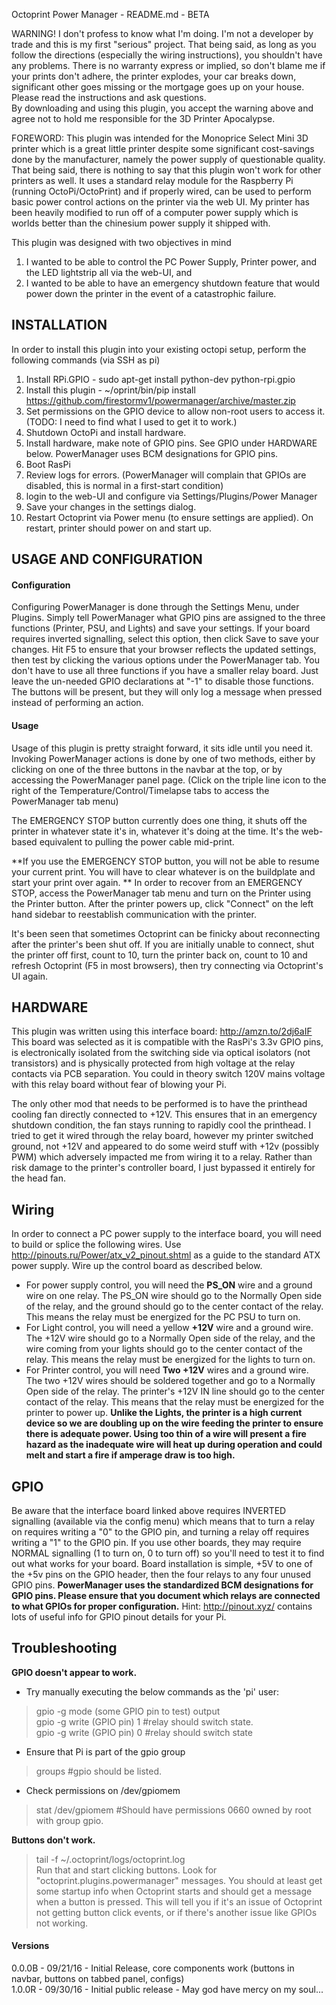 Octoprint Power Manager - README.md - BETA

WARNING!  I don't profess to know what I'm doing. I'm not a developer by trade and this is my first "serious" project.  That being said, as long as you follow the directions (especially the wiring instructions), you shouldn't have any problems.  There is no warranty express or implied, so don't blame me if your prints don't adhere, the printer explodes, your car breaks down, significant other goes missing or the mortgage goes up on your house.  Please read the instructions and ask questions.    
By downloading and using this plugin, you accept the warning above and agree not to hold me responsible for the 3D Printer Apocalypse.  

FOREWORD:
This plugin was intended for the Monoprice Select Mini 3D printer which is a great little printer despite some significant
cost-savings done by the manufacturer, namely the power supply of questionable quality.  That being said, there is nothing 
to say that this plugin won't work for other printers as well.  It uses a standard relay module for the Raspberry Pi (running
OctoPi/OctoPrint) and if properly wired, can be used to perform basic power control actions on the printer via the web UI.
My printer has been heavily modified to run off of a computer power supply which is worlds better than the chinesium power
supply it shipped with.

This plugin was designed with two objectives in mind 
1. I wanted to be able to control the PC Power Supply, Printer power, and the LED lightstrip all via the web-UI, and  
2. I wanted to be able to have an emergency shutdown feature that would power down the printer in the event of a catastrophic failure.

## INSTALLATION
In order to install this plugin into your existing octopi setup, perform the following commands (via SSH as pi)

1. Install RPi.GPIO - sudo apt-get install python-dev python-rpi.gpio  
2. Install this plugin - ~/oprint/bin/pip install https://github.com/firestormv1/powermanager/archive/master.zip  
3. Set permissions on the GPIO device to allow non-root users to access it.  
   (TODO: I need to find what I used to get it to work.)  
4. Shutdown OctoPi and install hardware.  
5. Install hardware, make note of GPIO pins. See GPIO under HARDWARE below.  PowerManager uses BCM designations for GPIO pins.
6. Boot RasPi  
7. Review logs for errors.  (PowerManager will complain that GPIOs are disabled, this is normal in a first-start condition)  
8. login to the web-UI and configure via Settings/Plugins/Power Manager  
9. Save your changes in the settings dialog.  
10. Restart Octoprint via Power menu (to ensure settings are applied). On restart, printer should power on and start up.  
  
## USAGE AND CONFIGURATION
#### Configuration
Configuring PowerManager is done through the Settings Menu, under Plugins.  Simply tell PowerManager what GPIO pins are assigned to the three functions (Printer, PSU, and Lights) and save your settings.  If your board requires inverted signalling, select this option, then click Save to save your changes.  Hit F5 to ensure that your browser reflects the updated settings, then test by clicking the various options under the PowerManager tab.  You don't have to use all three functions if  you have a smaller relay board.  Just leave the un-needed GPIO declarations at "-1" to disable those functions.  The buttons will be present, but they will only log a message when pressed instead of performing an action.

#### Usage
Usage of this plugin is pretty straight forward, it sits idle until you need it.  Invoking PowerManager actions is done by one of two methods, either by clicking on one of the three buttons in the navbar at the top, or by accessing the PowerManager panel page.  (Click on the triple line icon to the right of the Temperature/Control/Timelapse tabs to access the PowerManager tab menu)  
  
The EMERGENCY STOP button currently does one thing, it shuts off the printer in whatever state it's in, whatever it's doing at the time.  It's the web-based equivalent to pulling the power cable mid-print.  

**If you use the EMERGENCY STOP button, you will not be able to resume your current print.  You will have to clear whatever is on the buildplate and start your print over again. **
In order to recover from an EMERGENCY STOP, access the PowerManager tab menu and turn on the Printer using the Printer button.  After the printer powers up, click "Connect" on the left hand sidebar to reestablish communication with the printer.

It's been seen that sometimes Octoprint can be finicky about reconnecting after the printer's been shut off. If you are initially unable to connect, shut the printer off first, count to 10, turn the printer back on, count to 10 and refresh Octoprint (F5 in most browsers), then try connecting via Octoprint's UI again.
  
## HARDWARE
This plugin was written using this interface board:  http://amzn.to/2dj6aIF  This board was selected as it is compatible with the RasPi's 3.3v GPIO pins, is electronically isolated from the switching side via optical isolators (not transistors) and is physically protected from high voltage at the relay contacts via PCB separation.  You could in theory switch 120V mains voltage with this relay board without fear of blowing your Pi.

The only other mod that needs to be performed is to have the printhead cooling fan directly connected to +12V.  This ensures that in an emergency shutdown condition, the fan stays running to rapidly cool the printhead.  I tried to get it wired through the relay board, however my printer switched ground, not +12V and appeared to do some weird  stuff with +12v (possibly PWM) which adversely impacted me from wiring it to a relay.  Rather than risk damage to the printer's controller board, I just bypassed it entirely for the head fan.

## Wiring
In order to connect a PC power supply to the interface board, you will need to build or splice the following wires.  Use http://pinouts.ru/Power/atx_v2_pinout.shtml as a guide to the standard ATX power supply.  Wire up the control board as described below.
- For power supply control, you will need the **PS_ON** wire and a ground wire on one relay.  The PS_ON wire should go to the Normally Open side of the relay, and the ground should go to the center contact of the relay. This means the relay must be energized for the PC PSU to turn on.
- For Light control, you will need a yellow **+12V** wire and a ground wire.  The +12V wire should go to a Normally Open side of the relay, and the wire coming from your lights should go to the center contact of the relay. This means the relay must be energized for the lights to turn on.
- For Printer control, you will need **Two +12V** wires and a ground wire. The two +12V wires should be soldered together and go to a Normally Open side of the relay.  The printer's +12V IN line should go to the center contact of the relay.  This means that the relay must be energized for the printer to power up. **Unlike the Lights, the printer is a high current device so we are doubling up on the wire feeding the printer to ensure there is adequate power. Using too thin of a wire will present a fire hazard as the inadequate wire will heat up during operation and could melt and start a fire if amperage draw is too high.**

## GPIO
Be aware that the interface board linked above requires INVERTED signalling (available via the config menu) which means that to turn a relay on requires writing a "0" to the GPIO pin, and turning a relay off requires writing a "1" to the GPIO pin.  If you use other boards, they may require NORMAL signalling (1 to turn on, 0 to turn off) so you'll need to test it to find out what works for your board.  Board installation is simple, +5V to one of the +5v pins on the GPIO header, then the four relays to any four unused GPIO pins. **PowerManager uses the standardized BCM designations for GPIO pins.  Please ensure that you document which relays are connected to what GPIOs for proper configuration.**  Hint:  http://pinout.xyz/ contains lots of useful info for GPIO pinout details for your Pi.  

## Troubleshooting
**GPIO doesn't appear to work.**
- Try manually executing the below commands as the 'pi' user:
> gpio -g mode (some GPIO pin to test) output  
> gpio -g write (GPIO pin) 1   #relay should switch state.  
> gpio -g write (GPIO pin) 0   #relay should switch state  

- Ensure that Pi is part of the gpio group
> groups   #gpio should be listed.  

- Check permissions on /dev/gpiomem
>stat /dev/gpiomem  #Should have permissions 0660 owned by root with group gpio.  

**Buttons don't work.**
>tail -f ~/.octoprint/logs/octoprint.log  
Run that and start clicking buttons.  Look for "octoprint.plugins.powermanager" messages.  You should at least get some startup info when Octoprint starts and should get a message when a button is pressed.  This will tell you if it's an issue of  Octoprint not getting button click events, or if there's another issue like GPIOs not working.





#### Versions
0.0.0B - 09/21/16 - Initial Release, core components work (buttons in navbar, buttons on tabbed panel, configs)  
1.0.0R - 09/30/16 - Initial public release - May god have mercy on my soul...

